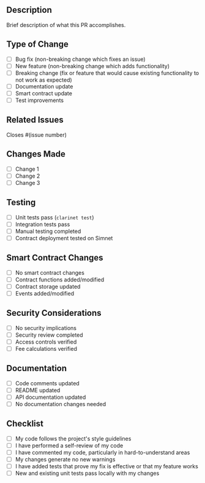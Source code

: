 ## Description
Brief description of what this PR accomplishes.

## Type of Change
- [ ] Bug fix (non-breaking change which fixes an issue)
- [ ] New feature (non-breaking change which adds functionality)
- [ ] Breaking change (fix or feature that would cause existing functionality to not work as expected)
- [ ] Documentation update
- [ ] Smart contract update
- [ ] Test improvements

## Related Issues
Closes #(issue number)

## Changes Made
- [ ] Change 1
- [ ] Change 2
- [ ] Change 3

## Testing
- [ ] Unit tests pass (`clarinet test`)
- [ ] Integration tests pass
- [ ] Manual testing completed
- [ ] Contract deployment tested on Simnet

## Smart Contract Changes
- [ ] No smart contract changes
- [ ] Contract functions added/modified
- [ ] Contract storage updated
- [ ] Events added/modified

## Security Considerations
- [ ] No security implications
- [ ] Security review completed
- [ ] Access controls verified
- [ ] Fee calculations verified

## Documentation
- [ ] Code comments updated
- [ ] README updated
- [ ] API documentation updated
- [ ] No documentation changes needed

## Checklist
- [ ] My code follows the project's style guidelines
- [ ] I have performed a self-review of my code
- [ ] I have commented my code, particularly in hard-to-understand areas
- [ ] My changes generate no new warnings
- [ ] I have added tests that prove my fix is effective or that my feature works
- [ ] New and existing unit tests pass locally with my changes
